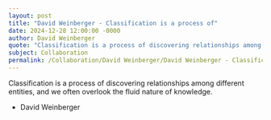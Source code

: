 ```yaml
---
layout: post
title: "David Weinberger - Classification is a process of"
date: 2024-12-28 12:00:00 -0000
author: David Weinberger
quote: "Classification is a process of discovering relationships among different entities, and we often overlook the fluid nature of knowledge."
subject: Collaboration
permalink: /Collaboration/David Weinberger/David Weinberger - Classification is a process of
---
```


Classification is a process of discovering relationships among different entities, and we often overlook the fluid nature of knowledge.

- David Weinberger
